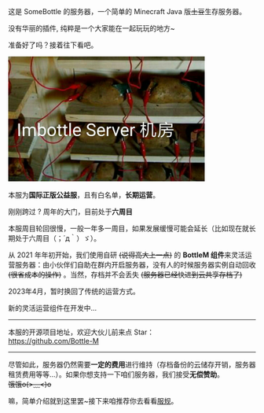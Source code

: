 这是 SomeBottle 的服务器，一个简单的 Minecraft Java 版~~土豆~~生存服务器。  

没有华丽的插件, 纯粹是一个大家能在一起玩玩的地方~  

准备好了吗？接着往下看吧。    

<img src='./pics/potatoServer.jpg' style='width:400px' referrerpolicy="no-referrer"></img>  

本服为**国际正版公益服**，且有白名单，**长期运营**。  

刚刚跨过 <span id="years">?</span> 周年的大门，目前处于**六周目**  

本服周目轮回很慢，一般一年多一周目，如果发展缓慢可能会延长（比如现在就长期处于六周目（；´д｀）ゞ）。  

从 2021 年年初开始，我们使用自研 ~~(说得高大上一点)~~ 的 **BottleM 组件**来灵活运营服务器：由小伙伴们自助在群内开启服务器，没有人的时候服务器实例自动回收 ~~(很省成本的操作)~~ 。当然，存档并不会丢失 ~~(服务器已经快进到云共享存档了)~~  

2023年4月，暂时换回了传统的运营方式。  

新的灵活运营组件在开发中...  

------

本服的开源项目地址，欢迎大伙儿前来点 Star：  
https://github.com/Bottle-M  

-----

尽管如此，服务器仍然需要**一定的费用**进行维持（存档备份的云储存开销，服务器租赁费用等等...）。如果你想支持一下咱们服务器，我们接受**无偿赞助**。    
~~饿饿o(>﹏\<)o~~  

嘛，简单介绍就到这里罢~接下来咱推荐你去看看[服规](#!rules)。

<script>
const DREAM_START_TIME = "2015-9-3";
const START_DATE = new Date(DREAM_START_TIME);
const CURRENT_DATA = new Date();
const YEARS_GAP = CURRENT_DATA.getFullYear() - START_DATE.getFullYear();
const MONTHS_GAP = CURRENT_DATA.getMonth() - START_DATE.getMonth();
const DAYS_GAP = CURRENT_DATA.getDate() - START_DATE.getDate();
let serverYears = YEARS_GAP;
if (MONTHS_GAP < 0 || (MONTHS_GAP == 0 && DAYS_GAP < 0)) {
  serverYears--;
}
document.getElementById("years").innerText = serverYears;
</script>
